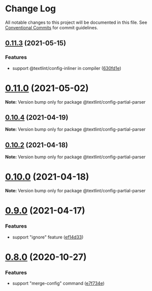 # Change Log

All notable changes to this project will be documented in this file.
See [Conventional Commits](https://conventionalcommits.org) for commit guidelines.

## [0.11.3](https://github.com/textlint/editor/compare/v0.11.2...v0.11.3) (2021-05-15)


### Features

* support @textlint/config-inliner in compiler ([630fd1e](https://github.com/textlint/editor/commit/630fd1ee938a2b39e8ae74afdbde157497125557))





# [0.11.0](https://github.com/textlint/editor/compare/v0.10.5...v0.11.0) (2021-05-02)

**Note:** Version bump only for package @textlint/config-partial-parser





## [0.10.4](https://github.com/textlint/editor/compare/v0.10.3...v0.10.4) (2021-04-19)

**Note:** Version bump only for package @textlint/config-partial-parser





## [0.10.2](https://github.com/textlint/editor/compare/v0.10.1...v0.10.2) (2021-04-18)

**Note:** Version bump only for package @textlint/config-partial-parser





# [0.10.0](https://github.com/textlint/editor/compare/v0.9.3...v0.10.0) (2021-04-18)

**Note:** Version bump only for package @textlint/config-partial-parser





# [0.9.0](https://github.com/textlint/editor/compare/v0.8.2...v0.9.0) (2021-04-17)


### Features

* support "ignore" feature ([ef14d33](https://github.com/textlint/editor/commit/ef14d337c48150d99dd853cac243a988d3244727))





# [0.8.0](https://github.com/textlint/editor/compare/v0.7.1...v0.8.0) (2020-10-27)


### Features

* support "merge-config" command ([e7f734e](https://github.com/textlint/editor/commit/e7f734eb2e1e44d85592159f37d3a83ab50f7966))
